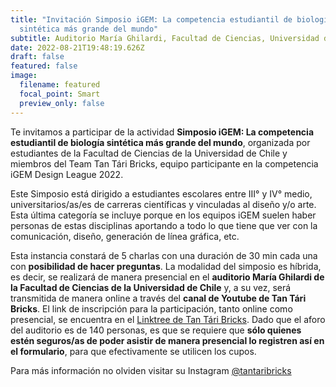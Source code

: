 ```yaml
---
title: "Invitación Simposio iGEM: La competencia estudiantil de biología
  sintética más grande del mundo"
subtitle: Auditorio María Ghilardi, Facultad de Ciencias, Universidad de Chile
date: 2022-08-21T19:48:19.626Z
draft: false
featured: false
image:
  filename: featured
  focal_point: Smart
  preview_only: false
---
```

Te invitamos a participar de la actividad **Simposio iGEM: La competencia estudiantil de biología sintética más grande del mundo**, organizada por estudiantes de la Facultad de Ciencias de la Universidad de Chile y miembros del Team Tan Tári Bricks, equipo participante en la competencia iGEM Design League 2022. 

Este Simposio está dirigido a estudiantes escolares entre III° y IV° medio, universitarios/as/es de carreras científicas y vinculadas al diseño y/o arte. Esta última categoría se incluye porque en los equipos iGEM suelen haber personas de estas disciplinas aportando a todo lo que tiene que ver con la comunicación, diseño, generación de línea gráfica, etc. 

Esta instancia constará de 5 charlas con una duración de 30 min cada una con **posibilidad de hacer preguntas**. La modalidad del simposio es híbrida, es decir, se realizará de manera presencial en el **auditorio María Ghilardi de la Facultad de Ciencias de la Universidad de Chile** y, a su vez, será transmitida de manera online a través del **canal de Youtube de Tan Tári Bricks**. El link de inscripción para la participación, tanto online como presencial, se encuentra en el [Linktree de Tan Tári Bricks](https://lnk.bio/tantaribricks). Dado que el aforo del auditorio es de 140 personas, es que se requiere que **sólo quienes estén seguros/as de poder asistir de manera presencial lo registren así en el formulario**, para que efectivamente se utilicen los cupos.

Para más información no olviden visitar su Instagram [@tantaribricks](https://www.instagram.com/tantaribricks/)